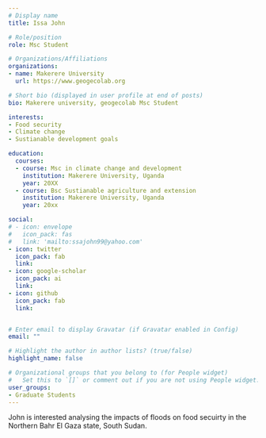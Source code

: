 ```yaml
---
# Display name
title: Issa John

# Role/position
role: Msc Student

# Organizations/Affiliations
organizations:
- name: Makerere University 
  url: https://www.geogecolab.org

# Short bio (displayed in user profile at end of posts)
bio: Makerere university, geogecolab Msc Student

interests:
- Food security
- Climate change
- Sustianable development goals

education:
  courses:
  - course: Msc in climate change and development 
    institution: Makerere University, Uganda
    year: 20XX
  - course: Bsc Sustianable agriculture and extension
    institution: Makerere University, Uganda
    year: 20xx

social:
# - icon: envelope
#   icon_pack: fas
#   link: 'mailto:ssajohn99@yahoo.com'
- icon: twitter
  icon_pack: fab
  link: 
- icon: google-scholar
  icon_pack: ai
  link:
- icon: github
  icon_pack: fab
  link:


# Enter email to display Gravatar (if Gravatar enabled in Config)
email: ""

# Highlight the author in author lists? (true/false)
highlight_name: false

# Organizational groups that you belong to (for People widget)
#   Set this to `[]` or comment out if you are not using People widget.
user_groups:
- Graduate Students
---
```


John is interested analysing the impacts of floods on food secuirty in the Northern Bahr El Gaza state, South Sudan. 